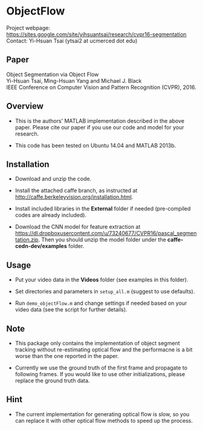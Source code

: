 # ObjectFlow
Project webpage: https://sites.google.com/site/yihsuantsai/research/cvpr16-segmentation <br />
Contact: Yi-Hsuan Tsai (ytsai2 at ucmerced dot edu)

## Paper
Object Segmentation via Object Flow <br />
Yi-Hsuan Tsai, Ming-Hsuan Yang and Michael J. Black <br />
IEEE Conference on Computer Vision and Pattern Recognition (CVPR), 2016.

## Overview
* This is the authors' MATLAB implementation described in the above paper. Please cite our paper if you use our code and model for your research.

* This code has been tested on Ubuntu 14.04 and MATLAB 2013b.

## Installation
* Download and unzip the code.

* Install the attached caffe branch, as instructed at http://caffe.berkeleyvision.org/installation.html.

* Install included libraries in the **External** folder if needed (pre-compiled codes are already included).

* Download the CNN model for feature extraction at https://dl.dropboxusercontent.com/u/73240677/CVPR16/pascal_segmentation.zip. Then you should unzip the model folder under the **caffe-cedn-dev/examples** folder.

## Usage
* Put your video data in the **Videos** folder (see examples in this folder).

* Set directories and parameters in `setup_all.m` (suggest to use defaults).

* Run `demo_objectFlow.m` and change settings if needed based on your video data (see the script for further details).

## Note
* This package only contains the implementation of object segment tracking without re-estimating optical flow and the performacne is a bit worse than the one reported in the paper.

* Currently we use the ground truth of the first frame and propagate to following frames. If you would like to use other initializations, please replace the ground truth data.

## Hint

* The current implementation for generating optical flow is slow, so you can replace it with other optical flow methods to speed up the process.
